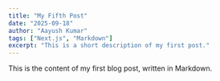 ```yaml
---
title: "My Fifth Post"
date: "2025-09-18"
author: "Aayush Kumar"
tags: ["Next.js", "Markdown"]
excerpt: "This is a short description of my first post."
---
```


This is the content of my first blog post, written in Markdown.
